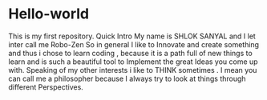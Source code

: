 # Hello-world
This is my first repository.
 Quick Intro 
 My name is SHLOK SANYAL and I let inter call me Robo-Zen
 So in general I like to Innovate and create something and thus i chose to learn coding , because it is a path full of new things to learn  and is such a beautiful tool to Implement the great Ideas you come up with.
 Speaking of my other interests i like to THINK sometimes . I mean you can call me a philosopher because I always try to look at things through different Perspectives.
